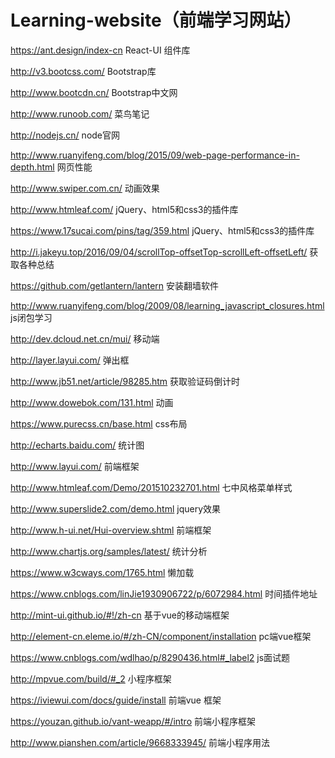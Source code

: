 # Learning-website（前端学习网站）

https://ant.design/index-cn   React-UI 组件库

http://v3.bootcss.com/    Bootstrap库

http://www.bootcdn.cn/    Bootstrap中文网

http://www.runoob.com/     菜鸟笔记

http://nodejs.cn/    node官网

http://www.ruanyifeng.com/blog/2015/09/web-page-performance-in-depth.html   网页性能

http://www.swiper.com.cn/  动画效果

http://www.htmleaf.com/  jQuery、html5和css3的插件库

https://www.17sucai.com/pins/tag/359.html  jQuery、html5和css3的插件库

http://i.jakeyu.top/2016/09/04/scrollTop-offsetTop-scrollLeft-offsetLeft/   获取各种总结

https://github.com/getlantern/lantern  安装翻墙软件

http://www.ruanyifeng.com/blog/2009/08/learning_javascript_closures.html     js闭包学习

http://dev.dcloud.net.cn/mui/ 移动端

http://layer.layui.com/  弹出框

http://www.jb51.net/article/98285.htm  获取验证码倒计时

http://www.dowebok.com/131.html  动画

https://www.purecss.cn/base.html css布局

http://echarts.baidu.com/  统计图

http://www.layui.com/  前端框架

http://www.htmleaf.com/Demo/201510232701.html  七中风格菜单样式

http://www.superslide2.com/demo.html   jquery效果

http://www.h-ui.net/Hui-overview.shtml    前端框架

http://www.chartjs.org/samples/latest/   统计分析

https://www.w3cways.com/1765.html    懒加载

https://www.cnblogs.com/linJie1930906722/p/6072984.html    时间插件地址

http://mint-ui.github.io/#!/zh-cn   基于vue的移动端框架

http://element-cn.eleme.io/#/zh-CN/component/installation   pc端vue框架

https://www.cnblogs.com/wdlhao/p/8290436.html#_label2    js面试题

http://mpvue.com/build/#_2  小程序框架

https://iviewui.com/docs/guide/install   前端vue 框架

https://youzan.github.io/vant-weapp/#/intro  前端小程序框架

http://www.pianshen.com/article/9668333945/  前端小程序用法
